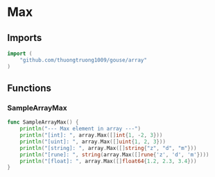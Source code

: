 # Max

## Imports

```go
import (
	"github.com/thuongtruong1009/gouse/array"
)
```
## Functions


### SampleArrayMax

```go
func SampleArrayMax() {
	println("--- Max element in array ---")
	println("[int]: ", array.Max([]int{1, -2, 3}))
	println("[uint]: ", array.Max([]uint{1, 2, 3}))
	println("[string]: ", array.Max([]string{"z", "d", "m"}))
	println("[rune]: ", string(array.Max([]rune{'z', 'd', 'm'})))
	println("[float]: ", array.Max([]float64{1.2, 2.3, 3.4}))
}
```
